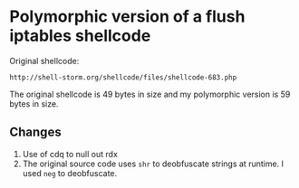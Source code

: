# Polymorphic version of a flush iptables shellcode

Original shellcode:
```
http://shell-storm.org/shellcode/files/shellcode-683.php
```

The original shellcode is 49 bytes in size and my polymorphic version is 59 bytes in size.

## Changes
1. Use of cdq to null out rdx
2. The original source code uses ```shr``` to deobfuscate strings at runtime. I used ```neg``` to deobfuscate.
